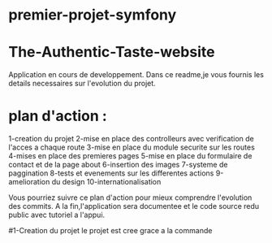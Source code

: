 # premier-projet-symfony
# The-Authentic-Taste-website
Application en cours de developpement. Dans ce readme,je vous fournis les details necessaires sur l'evolution du projet.
# plan d'action :
1-creation du projet
2-mise en place des controlleurs avec verification de l'acces a chaque route
3-mise en place du module securite sur les routes
4-mises en place des premieres pages
5-mise en place du formulaire de contact et de la page about
6-insertion des images
7-systeme de paggination
8-tests et evenements sur les differentes actions
9-amelioration du design
10-internationalisation

Vous pourriez suivre ce plan d'action pour mieux comprendre l'evolution des commits. A la fin,l'application sera documentee et le code source redu public avec tutoriel a l'appui.

#1-Creation du projet
le projet est cree grace a la commande